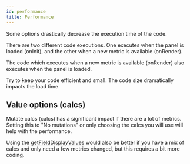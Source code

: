 ```yaml
---
id: performance
title: Performance
---
```


Some options drastically decrease the execution time of the code.

There are two different code executions. One executes when the panel is loaded (onInit), and the other when a new metric is available (onRender).

The code which executes when a new metric is available (onRender) also executes when the panel is loaded.

Try to keep your code efficient and small. The code size dramatically impacts the load time.

## Value options (calcs)

Mutate calcs (calcs) has a significant impact if there are a lot of metrics. Setting this to "No mutations" or only choosing the calcs you will use will help with the performance.

Using the [getFieldDisplayValues](./references.md#getfielddisplayvalues) would also be better if you have a mix of calcs and only need a few metrics changed, but this requires a bit more coding.
